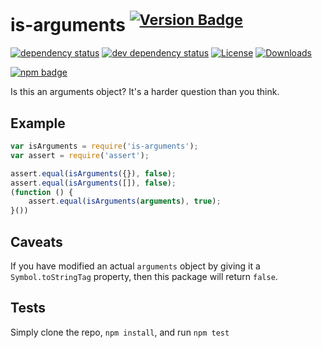 # is-arguments <sup>[![Version Badge][2]][1]</sup>

[![dependency status][5]][6]
[![dev dependency status][7]][8]
[![License][license-image]][license-url]
[![Downloads][downloads-image]][downloads-url]

[![npm badge][11]][1]

Is this an arguments object? It's a harder question than you think.

## Example

```js
var isArguments = require('is-arguments');
var assert = require('assert');

assert.equal(isArguments({}), false);
assert.equal(isArguments([]), false);
(function () {
	assert.equal(isArguments(arguments), true);
}())
```

## Caveats
If you have modified an actual `arguments` object by giving it a `Symbol.toStringTag` property, then this package will return `false`.

## Tests
Simply clone the repo, `npm install`, and run `npm test`

[1]: https://npmjs.org/package/is-arguments
[2]: https://versionbadg.es/inspect-js/is-arguments.svg
[5]: https://david-dm.org/inspect-js/is-arguments.svg
[6]: https://david-dm.org/inspect-js/is-arguments
[7]: https://david-dm.org/inspect-js/is-arguments/dev-status.svg
[8]: https://david-dm.org/inspect-js/is-arguments#info=devDependencies
[11]: https://nodei.co/npm/is-arguments.png?downloads=true&stars=true
[license-image]: https://img.shields.io/npm/l/is-arguments.svg
[license-url]: LICENSE
[downloads-image]: https://img.shields.io/npm/dm/is-arguments.svg
[downloads-url]: https://npm-stat.com/charts.html?package=is-arguments

